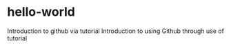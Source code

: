 # hello-world
Introduction to github via tutorial
Introduction to using Github through use of tutorial 
